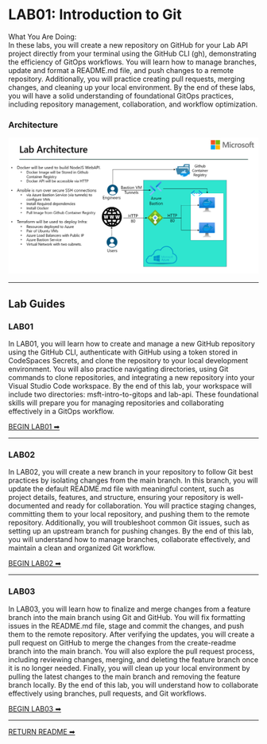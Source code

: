 


# LAB01: Introduction to Git #

What You Are Doing:<br>
In these labs, you will create a new repository on GitHub for your Lab API project directly from your terminal using the GitHub CLI (gh), demonstrating the efficiency of GitOps workflows. You will learn how to manage branches, update and format a README.md file, and push changes to a remote repository. Additionally, you will practice creating pull requests, merging changes, and cleaning up your local environment. By the end of these labs, you will have a solid understanding of foundational GitOps practices, including repository management, collaboration, and workflow optimization.

### Architecture ###
![alt text](../Files/lab_architecture.jpg)

---
## Lab Guides ##

### LAB01 ###

In LAB01, you will learn how to create and manage a new GitHub repository using the GitHub CLI, authenticate with GitHub using a token stored in CodeSpaces Secrets, and clone the repository to your local development environment. You will also practice navigating directories, using Git commands to clone repositories, and integrating a new repository into your Visual Studio Code workspace. By the end of this lab, your workspace will include two directories: msft-intro-to-gitops and lab-api. These foundational skills will prepare you for managing repositories and collaborating effectively in a GitOps workflow.

[BEGIN LAB01 ➡](LAB01.md)

--- 

### LAB02 ###

In LAB02, you will create a new branch in your repository to follow Git best practices by isolating changes from the main branch. In this branch, you will update the default README.md file with meaningful content, such as project details, features, and structure, ensuring your repository is well-documented and ready for collaboration. You will practice staging changes, committing them to your local repository, and pushing them to the remote repository. Additionally, you will troubleshoot common Git issues, such as setting up an upstream branch for pushing changes. By the end of this lab, you will understand how to manage branches, collaborate effectively, and maintain a clean and organized Git workflow.

[BEGIN LAB02 ➡](LAB02.md)

---

### LAB03  ###

In LAB03, you will learn how to finalize and merge changes from a feature branch into the main branch using Git and GitHub. You will fix formatting issues in the README.md file, stage and commit the changes, and push them to the remote repository. After verifying the updates, you will create a pull request on GitHub to merge the changes from the create-readme branch into the main branch. You will also explore the pull request process, including reviewing changes, merging, and deleting the feature branch once it is no longer needed. Finally, you will clean up your local environment by pulling the latest changes to the main branch and removing the feature branch locally. By the end of this lab, you will understand how to collaborate effectively using branches, pull requests, and Git workflows.

[BEGIN LAB03 ➡](LAB03.md)

---

[RETURN README ➡](../../README.md)
